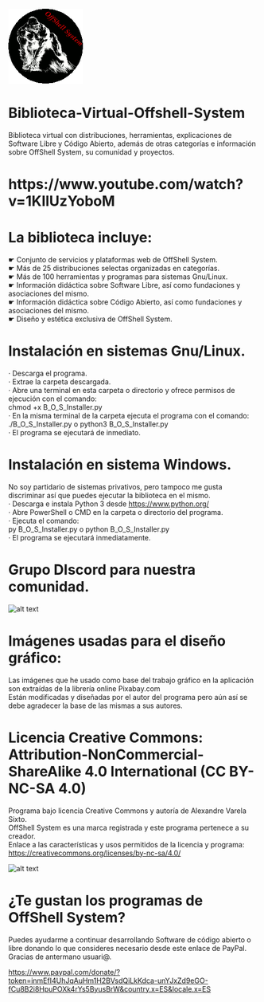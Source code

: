 ![alt text](https://raw.githubusercontent.com/OffShellSystem/Biblioteca-Virtual-Offshell-System/master/offshell.gif?token=AK7Y5HXXCFW7TORAFTKBGG26KFVOI)
# Biblioteca-Virtual-Offshell-System
Biblioteca virtual con distribuciones, herramientas, explicaciones de Software Libre y Código Abierto, además de otras categorías e información sobre OffShell System, su comunidad y proyectos.  
<h1>https://www.youtube.com/watch?v=1KIlUzYoboM</h1>  

# La biblioteca incluye:  
☛ Conjunto de servicios y plataformas web de OffShell System.  
☛ Más de 25 distribuciones selectas organizadas en categorías.  
☛ Más de 100 herramientas y programas para sistemas Gnu/Linux.  
☛ Información didáctica sobre Software Libre, así como fundaciones y asociaciones del mismo.  
☛ Información didáctica sobre Código Abierto, así como fundaciones y asociaciones del mismo.  
☛ Diseño y estética exclusiva de OffShell System.  
# Instalación en sistemas Gnu/Linux.  
· Descarga el programa.  
· Extrae la carpeta descargada.  
· Abre una terminal en esta carpeta o directorio y ofrece permisos de ejecución con el comando:  
chmod +x B_O_S_Installer.py  
· En la misma terminal de la carpeta ejecuta el programa con el comando:  
./B_O_S_Installer.py o python3 B_O_S_Installer.py  
· El programa se ejecutará de inmediato.
# Instalación en sistema Windows.  
No soy partidario de sistemas privativos, pero tampoco me gusta discriminar así que puedes ejecutar la biblioteca en el mismo.  
· Descarga e instala Python 3 desde https://www.python.org/  
· Abre PowerShell o CMD en la carpeta o directorio del programa.  
· Ejecuta el comando:  
py B_O_S_Installer.py o python B_O_S_Installer.py  
· El programa se ejecutará inmediatamente. 
# Grupo DIscord para nuestra comunidad.
![alt text](https://external-content.duckduckgo.com/iu/?u=https%3A%2F%2Fasgardgaming.se%2Fwp-content%2Fuploads%2F2017%2F08%2Fderp-300x240.png&f=1&nofb=1)
# Imágenes usadas para el diseño gráfico:  
Las imágenes que he usado como base del trabajo gráfico en la aplicación son extraídas de la librería online Pixabay.com  
Están modificadas y diseñadas por el autor del programa pero aún así se debe agradecer la base de las mismas a sus autores.
# Licencia Creative Commons: Attribution-NonCommercial-ShareAlike 4.0 International (CC BY-NC-SA 4.0)
Programa bajo licencia Creative Commons y autoría de Alexandre Varela Sixto.  
OffShell System es una marca registrada y este programa pertenece a su creador.  
Enlace a las características y usos permitidos de la licencia y programa: https://creativecommons.org/licenses/by-nc-sa/4.0/  

![alt text](https://co.creativecommons.org/wp-content/uploads/2008/02/by-nc-nd.png)

# ¿Te gustan los programas de OffShell System?
 Puedes ayudarme a continuar desarrollando Software de código abierto o libre donando lo que consideres necesario desde este enlace   de PayPal. Gracias de antermano usuari@.

https://www.paypal.com/donate/?token=inmEfI4UhJqAuHm1H2BVsdQiLkKdca-unYJxZd9eGO-fCu8B2i8HpuPOXk4rYs5ByusBrW&country.x=ES&locale.x=ES
